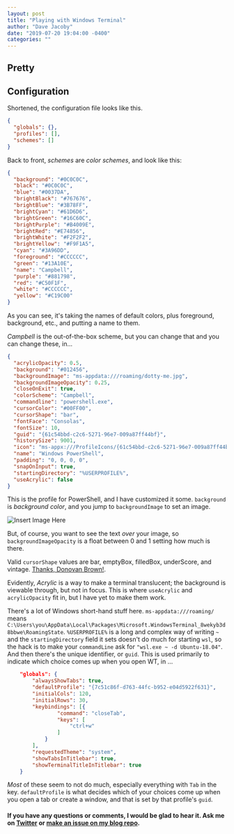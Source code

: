 ```yaml
---
layout: post
title: "Playing with Windows Terminal"
author: "Dave Jacoby"
date: "2019-07-20 19:04:00 -0400"
categories: ""
---
```


## Pretty

## Configuration

Shortened, the configuration file looks like this.

```json
{
  "globals": {},
  "profiles": [],
  "schemes": []
}
```

Back to front, _schemes_ are _color schemes_, and look like this:

```json
{
  "background": "#0C0C0C",
  "black": "#0C0C0C",
  "blue": "#0037DA",
  "brightBlack": "#767676",
  "brightBlue": "#3B78FF",
  "brightCyan": "#61D6D6",
  "brightGreen": "#16C60C",
  "brightPurple": "#B4009E",
  "brightRed": "#E74856",
  "brightWhite": "#F2F2F2",
  "brightYellow": "#F9F1A5",
  "cyan": "#3A96DD",
  "foreground": "#CCCCCC",
  "green": "#13A10E",
  "name": "Campbell",
  "purple": "#881798",
  "red": "#C50F1F",
  "white": "#CCCCCC",
  "yellow": "#C19C00"
}
```

As you can see, it's taking the names of default colors, plus foreground, background, etc., and putting a name to them.

_Campbell_ is the out-of-the-box scheme, but you can change that and you can change these, in...

```json
{
  "acrylicOpacity": 0.5,
  "background": "#012456",
  "backgroundImage": "ms-appdata:///roaming/dotty-me.jpg",
  "backgroundImageOpacity": 0.25,
  "closeOnExit": true,
  "colorScheme": "Campbell",
  "commandline": "powershell.exe",
  "cursorColor": "#00FF00",
  "cursorShape": "bar",
  "fontFace": "Consolas",
  "fontSize": 10,
  "guid": "{61c54bbd-c2c6-5271-96e7-009a87ff44bf}",
  "historySize": 9001,
  "icon": "ms-appx:///ProfileIcons/{61c54bbd-c2c6-5271-96e7-009a87ff44bf}.png",
  "name": "Windows PowerShell",
  "padding": "0, 0, 0, 0",
  "snapOnInput": true,
  "startingDirectory": "%USERPROFILE%",
  "useAcrylic": false
}
```

This is the profile for PowerShell, and I have customized it some. `background` is _background color_, and you jump to `backgroundImage` to set an image.

![Insert Image Here]()

But, of course, you want to see the text _over_ your image, so `backgroundImageOpacity` is a float between 0 and 1 setting how much is there.

Valid `cursorShape` values are  bar, emptyBox, filledBox, underScore, and vintage.  [Thanks, Donovan Brown!](http://donovanbrown.com/post/Cursor-shapes-for-new-Windows-Terminal/).

Evidently, _Acrylic_ is a way to make a terminal translucent; the background is viewable through, but not in focus. This is where `useAcrylic` and `acrylicOpacity` fit in, but I have yet to make them work.

There's a lot of Windows short-hand stuff here. `ms-appdata:///roaming/` means `C:\Users\you\AppData\Local\Packages\Microsoft.WindowsTerminal_8wekyb3d8bbwe\RoamingState`. `%USERPROFILE%` is a long and complex way of writing `~` and the `startingDirectory` field it sets doesn't do much for starting `wsl`, so the hack is to make your `commandLine` ask for `"wsl.exe ~ -d Ubuntu-18.04"`. And then there's the unique identifier, or `guid`. This is used primarily to indicate which choice comes up when you open WT, in ...

```json
    "globals": {
        "alwaysShowTabs": true,
        "defaultProfile": "{7c51c86f-d763-44fc-b952-e04d5922f631}",
        "initialCols": 120,
        "initialRows": 30,
        "keybindings": [{
                "command": "closeTab",
                "keys": [
                    "ctrl+w"
                ]
            }
        ],
        "requestedTheme": "system",
        "showTabsInTitlebar": true,
        "showTerminalTitleInTitlebar": true
    }
```

_Most_ of these seem to not do much, especially everything with `Tab` in the key. `defaultProfile` is what decides which of your choices come up when you open a tab or create a window, and that is set by that profile's `guid`.

#### If you have any questions or comments, I would be glad to hear it. Ask me on [Twitter](https://twitter.com/jacobydave) or [make an issue on my blog repo](https://github.com/jacoby/jacoby.github.io).
